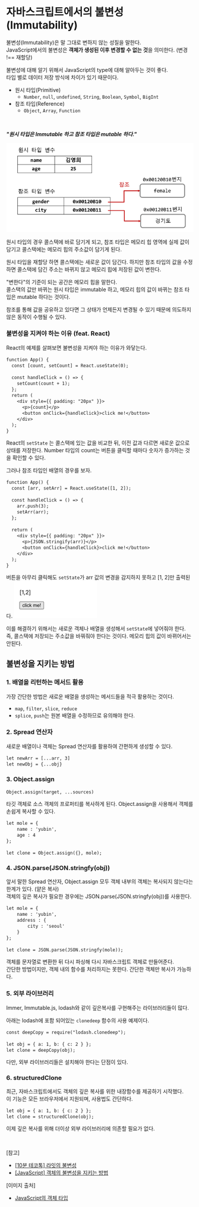 # 자바스크립트에서의 불변성(Immutability)

불변성(Immutability)은 말 그대로 변하지 않는 성질을 말한다.<br/>
JavaScript에서의 불변성은 **객체가 생성된 이후 변경할 수 없는 것**을 의미한다. (변경 !== 재할당)

불변성에 대해 알기 위해서 JavaScript의 type에 대해 알아두는 것이 좋다.
<br/> 타입 별로 데이터 저장 방식에 차이가 있기 때문이다.
- 원시 타입(Primitive)
    - `Number`, `null`, `undefined`, `String`, `Boolean`, `Symbol`, `BigInt`
- 참조 타입(Reference)
    - `Object`, `Array`, `Function`

 <br/>

 ***"원시 타입은 Immutable 하고 참조 타입은 mutable 하다."***
 
 ![mutable(reference) vs immutable(primitive)](../Images/primitive_vs_reference.png)
 
 원시 타입의 경우 콜스택에 바로 담기게 되고, 참조 타입은 메모리 힙 영역에 실제 값이 담기고 콜스택에는 메모리 힙의 주소값이 담기게 된다.

원시 타입을 재할당 하면 콜스택에는 새로운 값이 담긴다.
하지만 참조 타입의 값을 수정하면 콜스택에 담긴 주소는 바뀌지 않고 메모리 힙에 저장된 값이 변한다. 

"변한다"의 기준이 되는 공간은 메모리 힙을 말한다. <br/>
콜스택의 값만 바뀌는 원시 타입은 immutable 하고, 메모리 힙의 값이 바뀌는 참조 타입은 mutable 하다는 것이다.

참조를 통해 값을 공유하고 있다면 그 상태가 언제든지 변경될 수 있기 때문에 의도하지 않은 동작이 수행될 수 있다.

### 불변성을 지켜야 하는 이유 (feat. React)
React의 예제를 살펴보면 불변성을 지켜야 하는 이유가 와닿는다.
```
function App() {
  const [count, setCount] = React.useState(0);

  const handleClick = () => {
    setCount(count + 1);
  };
  return (
    <div style={{ padding: "20px" }}>
      <p>{count}</p>
      <button onClick={handleClick}>click me!</button>
    </div>
  );
}
```
React의 `setState` 는 콜스택에 있는 값을 비교한 뒤, 이전 값과 다르면 새로운 값으로 상태를 저장한다. Number 타입의 count는 버튼을 클릭할 때마다 숫자가 증가하는 것을 확인할 수 있다.

그러나 참조 타입인 배열의 경우를 보자.
```
function App() {
  const [arr, setArr] = React.useState([1, 2]);

  const handleClick = () => {
    arr.push(3);
    setArr(arr);
  };

  return (
    <div style={{ padding: "20px" }}>
      <p>{JSON.stringify(arr)}</p>
      <button onClick={handleClick}>click me!</button>
    </div>
  );
}
```
버튼을 아무리 클릭해도 `setState`가 arr 값의 변경을 감지하지 못하고 [1, 2]만 출력된다.
<img src="../Images/reference_type_example.png" height="100px"/>

이를 해결하기 위해서는 새로운 객체나 배열을 생성해서 `setState`에 넣어줘야 한다.
<br/> 즉, 콜스택에 저장되는 주소값을 바꿔줘야 한다는 것이다. 메모리 힙의 값이 바뀌어서는 안된다.

## 불변성을 지키는 방법

### 1. 배열을 리턴하는 메서드 활용
가장 간단한 방법은 새로운 배열을 생성하는 메서드들을 적극 활용하는 것이다.
- `map`, `filter`, `slice`, `reduce`
- `splice`, `push`는 원본 배열을 수정하므로 유의해야 한다.

### 2. Spread 연산자
새로운 배열이나 객체는 Spread 연산자를 활용하여 간편하게 생성할 수 있다.
```
let newArr = [...arr, 3]
let newObj = {...obj}
```
### 3. Object.assign

```
Object.assign(target, ...sources)
```
타깃 객체로 소스 객체의 프로퍼티를 복사하게 된다. Object.assign을 사용해서 객체를 손쉽게 복사할 수 있다.
```
let mole = {
    name : 'yubin',
    age : 4
};

let clone = Object.assign({}, mole); 
```

### 4. JSON.parse(JSON.stringfy(obj))
앞서 말한 Spread 연산자, Object.assign 모두 객체 내부의 객체는 복사되지 않는다는 한계가 있다. (얕은 복사)
<br/> 객체의 깊은 복사가 필요한 경우에는 JSON.parse(JSON.stringfy(obj))를 사용한다.

```
let mole = {
    name : 'yubin',
    address : {
        city : 'seoul'
    }
};

let clone = JSON.parse(JSON.stringfy(mole)); 
```

객체를 문자열로 변환한 뒤 다시 파싱해 다시 자바스크립트 객체로 만들어준다. 
<br/>
간단한 방법이지만, 객체 내의 함수를 처리하지는 못한다. 간단한 객체만 복사가 가능하다.

### 5. 외부 라이브러리
Immer, Immutable.js, lodash와 같이 깊은복사를 구현해주는 라이브러리들이 많다.

아래는 lodash에 포함 되어있는 `clonedeep` 함수의 사용 예제이다.
```
const deepCopy = require("lodash.clonedeep");

let obj = { a: 1, b: { c: 2 } };
let clone = deepCopy(obj);
```
다만, 외부 라이브러리들은 설치해야 한다는 단점이 있다.

### 6. structuredClone
최근, 자바스크립트에서도 객체의 깊은 복사를 위한 내장함수를 제공하기 시작했다.<br/> 이 기능은 모든 브라우저에서 지원되며, 사용법도 간단하다.
```
let obj = { a: 1, b: { c: 2 } };
let clone = structuredClone(obj);
```
이제 깊은 복사를 위해 더이상 외부 라이브러리에 의존할 필요가 없다.

<br/>

[참고]

- [[10분 테코톡] 라잇의 불변성](https://www.youtube.com/watch?v=LRlooA5sYhU)
- [[JavaScript] 객체의 불변성을 지키는 방법](https://jihyundev.tistory.com/20)

[이미지 출처]
- [JavaScript의 객체 타입](https://zion830.tistory.com/20)
